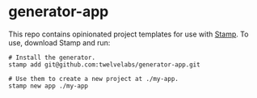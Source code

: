 # generator-app

This repo contains opinionated project templates for use with [Stamp](https://github.com/twelvelabs/stamp). To use, download Stamp and run:

```shell
# Install the generator.
stamp add git@github.com:twelvelabs/generator-app.git

# Use them to create a new project at ./my-app.
stamp new app ./my-app
```
